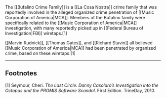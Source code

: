 The [[Bufalino Crime Family]] is a [[La Cosa Nostra]] crime family that was reportedly involved in the alleged organized crime penetration of [[Music Corporation of America|MCA]]. Members of the Bufalino family were specifically related to the [[Music Corporation of America|MCA]] investigation, with many reportedly picked up in [[Federal Bureau of Investigation|FBI]] wiretaps.[1]

[[Marvin Rudnick]], [[Thomas Gates]], and [[Richard Stavin]] all believed [[Music Corporation of America|MCA]] had been penetrated by organized crime, based on these wiretaps.[1]

---
## Footnotes
[1] Seymour, Cheri. *The Last Circle: Danny Casolaro’s Investigation into the Octopus and the PROMIS Software Scandal*. First Edition. TrineDay, 2010.